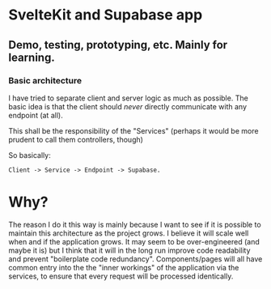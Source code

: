 # SvelteKit and Supabase app
## Demo, testing, prototyping, etc. Mainly for learning.

### Basic architecture

I have tried to separate client and server logic as much as possible. The basic idea is that the client should _never_ directly communicate with any endpoint (at all).

This shall be the responsibility of the "Services" (perhaps it would be more prudent to call them controllers, though)

So basically: 

<code>Client -> Service -> Endpoint -> Supabase.</code>

# Why? #

The reason I do it this way is mainly because I want to see if it is possible to maintain this architecture as the project grows. I believe it will scale well when and if the application grows. It may seem to be over-engineered (and maybe it is) but I think that it will in the long run improve code readability and prevent "boilerplate code redundancy". Components/pages will all have common entry into the the "inner workings" of the application via the services, to ensure that every request will be processed identically.